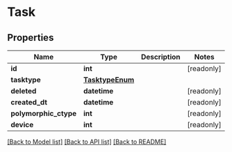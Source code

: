 # Task


## Properties
Name | Type | Description | Notes
------------ | ------------- | ------------- | -------------
**id** | **int** |  | [readonly] 
**tasktype** | [**TasktypeEnum**](TasktypeEnum.md) |  | 
**deleted** | **datetime** |  | [readonly] 
**created_dt** | **datetime** |  | [readonly] 
**polymorphic_ctype** | **int** |  | [readonly] 
**device** | **int** |  | [readonly] 

[[Back to Model list]](../README.md#documentation-for-models) [[Back to API list]](../README.md#documentation-for-api-endpoints) [[Back to README]](../README.md)


